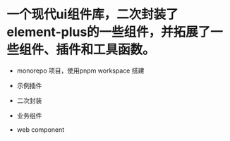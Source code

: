 # 一个现代ui组件库，二次封装了element-plus的一些组件，并拓展了一些组件、插件和工具函数。

- monorepo 项目，使用pnpm workspace 搭建
- 示例插件

- 二次封装
- 业务组件
- web component
